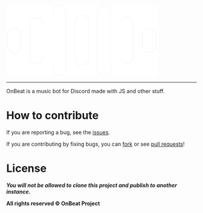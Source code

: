 <img width="400" src="/public/images/Header.png"/>

----
OnBeat is a music bot for Discord made with JS and other stuff.

# How to contribute
If you are reporting a bug, see the [issues](https://github.com/OnBeat-Project/OnBeat-Bot/issues).

If you are contributing by fixing bugs, you can [fork](https://github.com/OnBeat-Project/OnBeat-Bot/fork) or see [pull requests](https://github.com/OnBeat-Project/OnBeat-Bot/pulls)!


# License
_**You will not be allowed to clone this project and publish to another instance.**_

**All rights reserved © OnBeat Project**
